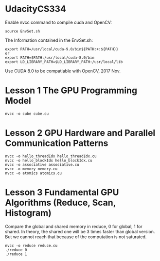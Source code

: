 # UdacityCS334

Enable nvcc command to compile cuda and OpenCV:
```
source EnvSet.sh
```
The Information contained in the EnvSet.sh:
```
export PATH=/usr/local/cuda-9.0/bin${PATH:+:${PATH}}
or
export PATH=$PATH:/usr/local/cuda-8.0/bin
export LD_LIBRARY_PATH=$LD_LIBRARY_PATH:/usr/local/lib
```
Use CUDA 8.0 to be compatiable with OpenCV, 2017 Nov.

# Lesson 1 The GPU Programming Model
```
nvcc -o cube cube.cu
```

# Lesson 2 GPU Hardware and Parallel Communication Patterns
```
nvcc -o hello_threadIdx hello_threadIdx.cu
nvcc -o hello_blockIdx hello_blockIdx.cu
nvcc -o associative associative.cu
nvcc -o memory memory.cu
nvcc -o atomics atomics.cu
```

# Lesson 3 Fundamental GPU Algorithms (Reduce, Scan, Histogram)

Compare the global and shared memory in reduce, 0 for global, 1 for shared. In theory, the shared one will be 3 times faster than global version. But we cannot reach that because of the computation is not saturated. 
```
nvcc -o reduce reduce.cu
./reduce 0
./reduce 1
```
